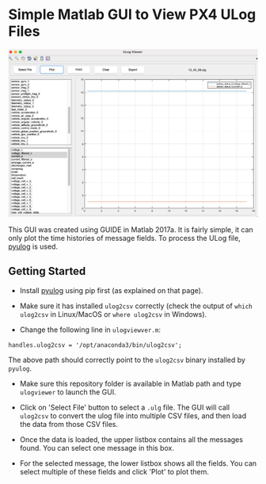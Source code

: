 # Simple Matlab GUI to View PX4 ULog Files

![Encode Image](Assets/preview.png)

This GUI was created using GUIDE in Matlab 2017a. It is fairly simple, it can only plot the time histories of message fields. To process the ULog file, [pyulog](https://github.com/PX4/pyulog) is used.

## Getting Started

- Install [pyulog](https://github.com/PX4/pyulog) using pip first (as explained on that page).

- Make sure it has installed `ulog2csv` correctly (check the output of `which ulog2csv` in Linux/MacOS or `where ulog2csv` in Windows).

- Change the following line in `ulogviewver.m`:

```
handles.ulog2csv = '/opt/anaconda3/bin/ulog2csv';
```
The above path should correctly point to the `ulog2csv` binary installed by `pyulog`.

- Make sure this repository folder is available in Matlab path and type `ulogviewer` to launch the GUI.

- Click on 'Select File' button to select a `.ulg` file. The GUI will call `ulog2csv` to convert the ulog file into multiple CSV files, and then load the data from those CSV files.

- Once the data is loaded, the upper listbox contains all the messages found. You can select one message in this box.

- For the selected message, the lower listbox shows all the fields. You can select multiple of these fields and click 'Plot' to plot them. 